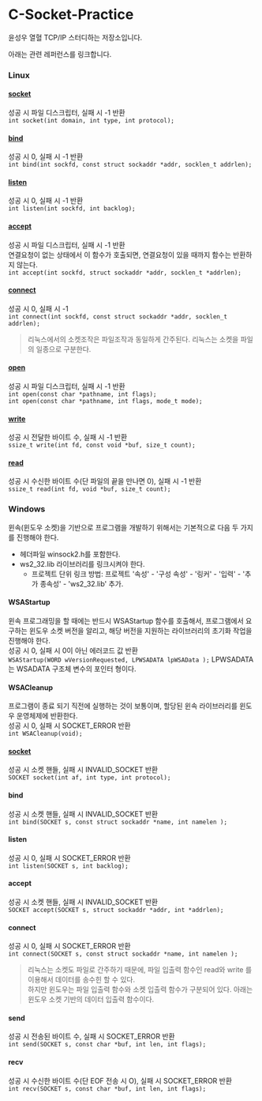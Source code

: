 # C-Socket-Practice

윤성우 열혈 TCP/IP 스터디하는 저장소입니다.  

아래는 관련 레퍼런스를 링크합니다.
### Linux
#### [socket](http://man7.org/linux/man-pages/man2/socket.2.html)  
성공 시 파일 디스크립터, 실패 시 -1 반환  
`int socket(int domain, int type, int protocol);`  

#### [bind](http://man7.org/linux/man-pages/man2/bind.2.html)  
성공 시 0, 실패 시 -1 반환  
`int bind(int sockfd, const struct sockaddr *addr, socklen_t addrlen);`  

#### [listen](http://man7.org/linux/man-pages/man2/listen.2.html)  
성공 시 0, 실패 시 -1 반환  
`int listen(int sockfd, int backlog);`  

#### [accept](http://man7.org/linux/man-pages/man2/accept.2.html)  
성공 시 파일 디스크립터, 실패 시 -1 반환  
연결요청이 없는 상태에서 이 함수가 호출되면, 연결요청이 있을 때까지 함수는 반환하지 않는다.  
`int accept(int sockfd, struct sockaddr *addr, socklen_t *addrlen);`  

#### [connect](http://man7.org/linux/man-pages/man2/connect.2.html)  
성공 시 0, 실패 시 -1  
`int connect(int sockfd, const struct sockaddr *addr, socklen_t addrlen);`  


> 리눅스에서의 소켓조작은 파일조작과 동일하게 간주된다. 리눅스는 소켓을 파일의 일종으로 구분한다.  
#### [open](http://man7.org/linux/man-pages/man2/open.2.html)  
성공 시 파일 디스크립터, 실패 시 -1 반환  
`int open(const char *pathname, int flags);`  
`int open(const char *pathname, int flags, mode_t mode);`  

#### [write](http://man7.org/linux/man-pages/man2/write.2.html)  
성공 시 전달한 바이트 수, 실패 시 -1 반환  
`ssize_t write(int fd, const void *buf, size_t count);`

#### [read](http://man7.org/linux/man-pages/man2/read.2.html)  
성공 시 수신한 바이트 수(단 파일의 끝을 만나면 0), 실패 시 -1 반환  
`ssize_t read(int fd, void *buf, size_t count);`  


### Windows  
윈속(윈도우 소켓)을 기반으로 프로그램을 개발하기 위해서는 기본적으로 다음 두 가지를 진행해야 한다.
- 헤더파일 winsock2.h를 포함한다.  
- ws2_32.lib 라이브러리를 링크시켜야 한다.  
  - 프로젝트 단위 링크 방법: 프로젝트 '속성' - '구성 속성' - '링커' - '입력' - '추가 종속성' - 'ws2_32.lib' 추가.  

#### WSAStartup  
윈속 프로그래밍을 할 때에는 반드시 WSAStartup 함수를 호출해서, 프로그램에서 요구하는 윈도우 소켓 버전을 알리고, 해당 버전을 지원하는 라이브러리의 초기화 작업을 진행해야 한다.  
성공 시 0, 실패 시 0이 아닌 에러코드 값 반환  
`WSAStartup(WORD wVersionRequested, LPWSADATA lpWSAData );`
LPWSADATA 는 WSADATA 구조체 변수의 포인터 형이다.  

#### WSACleanup
프로그램이 종료 되기 직전에 실행하는 것이 보통이며, 할당된 윈속 라이브러리를 윈도우 운영체제에 반환한다.  
성공 시 0, 실패 시 SOCKET_ERROR 반환  
`int WSACleanup(void);`  

#### [socket](https://msdn.microsoft.com/en-us/library/windows/desktop/ms740506(v=vs.85).aspx)  
성공 시 소켓 핸들, 실패 시 INVALID_SOCKET 반환  
`SOCKET socket(int af, int type, int protocol);`  

#### bind  
성공 시 소켓 핸들, 실패 시 INVALID_SOCKET 반환  
`int bind(SOCKET s, const struct sockaddr *name, int namelen );`  

#### listen  
성공 시 0, 실패 시 SOCKET_ERROR 반환  
`int listen(SOCKET s, int backlog);`  

#### accept  
성공 시 소켓 핸들, 실패 시 INVALID_SOCKET 반환  
`SOCKET accept(SOCKET s, struct sockaddr *addr, int *addrlen);`  

#### connect
성공 시 0, 실패 시 SOCKET_ERROR 반환  
`int connect(SOCKET s, const struct sockaddr *name, int namelen );`  

> 리눅스는 소켓도 파일로 간주하기 때문에, 파일 입출력 함수인 read와 write 를 이용해서 데이터를 송수힌 할 수 있다.  
하지만 윈도우는 파일 입출력 함수와 소켓 입출력 함수가 구분되어 있다. 아래는 윈도우 소켓 기반의 데이터 입출력 함수이다.

#### send  
성공 시 전송된 바이트 수, 실패 시 SOCKET_ERROR 반환  
`int send(SOCKET s, const char *buf, int len, int flags);`  

#### recv  
성공 시 수신한 바이트 수(단 EOF 전송 시 O), 실패 시 SOCKET_ERROR 반환  
`int recv(SOCKET s, const char *buf, int len, int flags);`  
